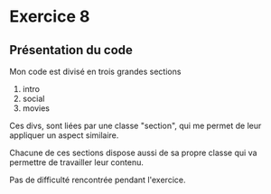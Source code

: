 # Exercice 8

## Présentation du code

Mon code est divisé en trois grandes sections 

1. intro 
2. social
3. movies 

Ces divs, sont liées par une classe "section",
qui me permet de leur appliquer un aspect similaire.

Chacune de ces sections dispose aussi de sa propre classe
qui va permettre de travailler leur contenu.

Pas de difficulté rencontrée pendant l'exercice. 